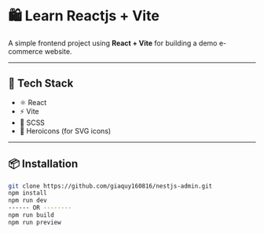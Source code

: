 # 🛍️ Learn Reactjs + Vite

A simple frontend project using **React + Vite** for building a demo e-commerce website.

---

## 🚀 Tech Stack

- ⚛️ React
- ⚡ Vite
- 💅 SCSS
- 🎨 Heroicons (for SVG icons)

---

## 📦 Installation

```bash
git clone https://github.com/giaquy160816/nestjs-admin.git
npm install
npm run dev
------ OR --------
npm run build 
npm run preview


